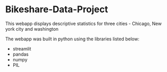 # Bikeshare-Data-Project

This webapp displays descriptive statistics for three cities - Chicago, New york city and washington

The webapp was built in python using the libraries listed below:
  - streamlit
  - pandas
  - numpy
  - PIL
  
